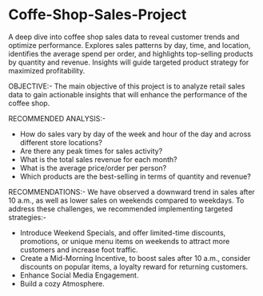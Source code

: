 # Coffe-Shop-Sales-Project
A deep dive into coffee shop sales data to reveal customer trends and optimize performance. Explores sales patterns by day, time, and location, identifies the average spend per order, and highlights top-selling products by quantity and revenue. Insights will guide targeted  product strategy for maximized profitability.

OBJECTIVE:- The main objective of this project is to analyze retail sales data to gain actionable insights that will enhance the performance of the coffee shop.

RECOMMENDED ANALYSIS:- 
* How do sales vary by day of the week and hour of the day and across different store locations?
* Are there any peak times for sales activity?
* What is the total sales revenue for each month?
* What is the average price/order per person?
* Which products are the best-selling in terms of quantity and revenue?

RECOMMENDATIONS:-
We have observed a downward trend in sales after 10 a.m., as well as lower sales on weekends compared to weekdays. To address these challenges, we recommended implementing targeted strategies:-
* Introduce Weekend Specials, and offer limited-time discounts, promotions, or unique menu items on weekends to attract more customers and increase foot traffic.
* Create a Mid-Morning Incentive, to boost sales after 10 a.m., consider discounts on popular items, a loyalty reward for returning customers.
* Enhance Social Media Engagement.
* Build a cozy Atmosphere.
